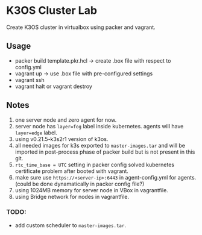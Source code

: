 # K3OS Cluster Lab
Create K3OS cluster in virtualbox using packer and vagrant.

## Usage
* packer build template.pkr.hcl -> create .box file with respect to config.yml
* vagrant up -> use .box file with pre-configured settings
* vagrant ssh
* vagrant halt or vagrant destroy

## Notes
1. one server node and zero agent for now.
2. server node has `layer=fog` label inside kubernetes. agents will have `layer=edge` label.
3. using v0.21.5-k3s2r1 version of k3os.
4. all needed images for k3s exported to `master-images.tar` and will be imported in post-process phase of packer build but is not present in this git.
5. `rtc_time_base = UTC` setting in packer config solved kubernetes certificate problem after booted with vagrant.
6. make sure use `https://<server-ip>:6443` in agent-config.yml for agents. (could be done dynamatically in packer config file?)
7. using 1024MB memory for server node in VBox in vagrantfile.
8. using Bridge network for nodes in vagrantfile.

### TODO:
* add custom scheduler to `master-images.tar`.